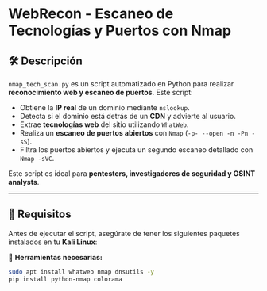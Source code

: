 # WebRecon - Escaneo de Tecnologías y Puertos con Nmap

## 🛠️ Descripción

`nmap_tech_scan.py` es un script automatizado en Python para realizar **reconocimiento web y escaneo de puertos**. Este script:
- Obtiene la **IP real** de un dominio mediante `nslookup`.
- Detecta si el dominio está detrás de un **CDN** y advierte al usuario.
- Extrae **tecnologías web** del sitio utilizando `WhatWeb`.
- Realiza un **escaneo de puertos abiertos** con `Nmap` (`-p- --open -n -Pn -sS`).
- Filtra los puertos abiertos y ejecuta un segundo escaneo detallado con `Nmap -sVC`.

Este script es ideal para **pentesters, investigadores de seguridad y OSINT analysts**.

---

## 🚀 **Requisitos**
Antes de ejecutar el script, asegúrate de tener los siguientes paquetes instalados en tu **Kali Linux**:

📌 **Herramientas necesarias:**
```bash
sudo apt install whatweb nmap dnsutils -y
pip install python-nmap colorama
